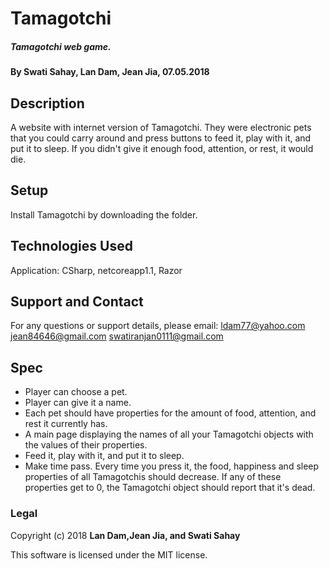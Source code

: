 # Tamagotchi

##### Tamagotchi web game.

#### By Swati Sahay, Lan Dam, Jean Jia, 07.05.2018

## Description

A website with internet version of Tamagotchi. They were electronic pets that you could carry around and press buttons to feed it, play with it, and put it to sleep. If you didn't give it enough food, attention, or rest, it would die.

## Setup

Install Tamagotchi by downloading the folder.

## Technologies Used

Application: CSharp, netcoreapp1.1, Razor

## Support and Contact

For any questions or support details, please email:
ldam77@yahoo.com
jean84646@gmail.com
swatiranjan0111@gmail.com

## Spec

* Player can choose a pet.
* Player can give it a name.
* Each pet should have properties for the amount of food, attention, and rest it currently has.
* A main page displaying the names of all your Tamagotchi objects with the values of their properties.
* Feed it, play with it, and put it to sleep.
* Make time pass. Every time you press it, the food, happiness and sleep properties of all Tamagotchis should decrease. If any of these properties get to 0, the Tamagotchi object should report that it's dead.

### Legal

Copyright (c) 2018 **Lan Dam,Jean Jia, and Swati Sahay**

This software is licensed under the MIT license.
